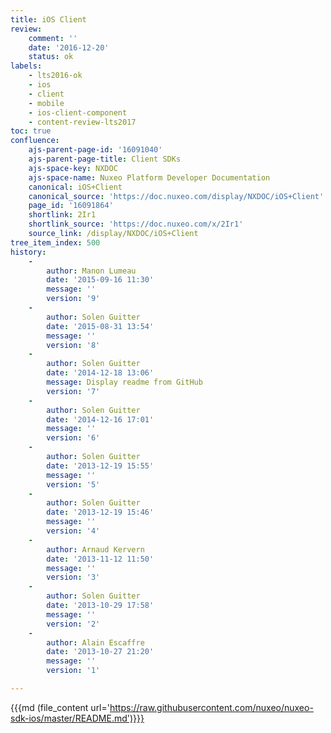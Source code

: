 ```yaml
---
title: iOS Client
review:
    comment: ''
    date: '2016-12-20'
    status: ok
labels:
    - lts2016-ok
    - ios
    - client
    - mobile
    - ios-client-component
    - content-review-lts2017
toc: true
confluence:
    ajs-parent-page-id: '16091040'
    ajs-parent-page-title: Client SDKs
    ajs-space-key: NXDOC
    ajs-space-name: Nuxeo Platform Developer Documentation
    canonical: iOS+Client
    canonical_source: 'https://doc.nuxeo.com/display/NXDOC/iOS+Client'
    page_id: '16091864'
    shortlink: 2Ir1
    shortlink_source: 'https://doc.nuxeo.com/x/2Ir1'
    source_link: /display/NXDOC/iOS+Client
tree_item_index: 500
history:
    - 
        author: Manon Lumeau
        date: '2015-09-16 11:30'
        message: ''
        version: '9'
    - 
        author: Solen Guitter
        date: '2015-08-31 13:54'
        message: ''
        version: '8'
    - 
        author: Solen Guitter
        date: '2014-12-18 13:06'
        message: Display readme from GitHub
        version: '7'
    - 
        author: Solen Guitter
        date: '2014-12-16 17:01'
        message: ''
        version: '6'
    - 
        author: Solen Guitter
        date: '2013-12-19 15:55'
        message: ''
        version: '5'
    - 
        author: Solen Guitter
        date: '2013-12-19 15:46'
        message: ''
        version: '4'
    - 
        author: Arnaud Kervern
        date: '2013-11-12 11:50'
        message: ''
        version: '3'
    - 
        author: Solen Guitter
        date: '2013-10-29 17:58'
        message: ''
        version: '2'
    - 
        author: Alain Escaffre
        date: '2013-10-27 21:20'
        message: ''
        version: '1'

---
```

{{{md (file_content url='https://raw.githubusercontent.com/nuxeo/nuxeo-sdk-ios/master/README.md')}}}
